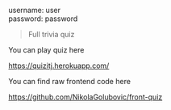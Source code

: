 username: user  
password: password

> Full trivia quiz

You can play quiz here

https://quizitj.herokuapp.com/

You can find raw frontend code here

https://github.com/NikolaGolubovic/front-quiz
